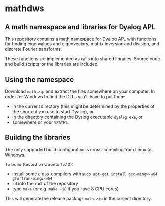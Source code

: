 # mathdws

## A math namespace and libraries for Dyalog APL

This repository contains a math namespace for Dyalog APL with functions for
finding eigenvalues and eigenvectors, matrix inversion and division, and
discrete Fourier transforms.

These functions are implemented as calls into shared libraries. Source code and
build scripts for the libraries are included.

## Using the namespace

Download `math.zip` and extract the files somewhere on your computer. In order
for Windows to find the DLLs you'll have to put them:

* in the current directory (this might be determined by the properties of the
shortcut you use to start Dyalog), or
* in the directory containing the Dyalog executable `dyalog.exe`, or
* somewhere on your `%PATH%`.

## Building the libraries

The only supported build configuration is cross-compiling from Linux to Windows.

To build (tested on Ubuntu 15.10):

* install some cross-compilers with
`sudo apt-get install gcc-mingw-w64 gfortran-mingw-w64`
* `cd` into the root of the repository
* type `make` (or e.g. `make -j8` if you have 8 CPU cores)

This will generate the release package `math.zip` in the current directory.
